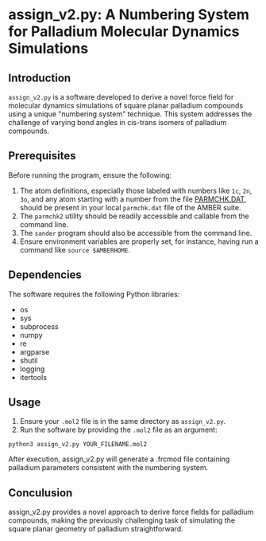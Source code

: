 # assign_v2.py: A Numbering System for Palladium Molecular Dynamics Simulations

## Introduction

`assign_v2.py` is a software developed to derive a novel force field for molecular dynamics simulations of square planar palladium compounds using a unique "numbering system" technique. This system addresses the challenge of varying bond angles in cis-trans isomers of palladium compounds.

## Prerequisites

Before running the program, ensure the following:

1. The atom definitions, especially those labeled with numbers like `1c`, `2n`, `3o`, and any atom starting with a number from the file [PARMCHK.DAT](https://github.com/bkurt00/palladiumFF2/blob/main/assign_v2/PARMCHK.DAT), should be present in your local `parmchk.dat` file of the AMBER suite.
2. The `parmchk2` utility should be readily accessible and callable from the command line.
3. The `sander` program should also be accessible from the command line.
4. Ensure environment variables are properly set, for instance, having run a command like `source $AMBERHOME`.

## Dependencies

The software requires the following Python libraries:

- os
- sys
- subprocess
- numpy
- re
- argparse
- shutil
- logging
- itertools

## Usage

1. Ensure your `.mol2` file is in the same directory as `assign_v2.py`.
2. Run the software by providing the `.mol2` file as an argument:

`python3 assign_v2.py YOUR_FILENAME.mol2`

After execution, assign_v2.py will generate a .frcmod file containing palladium parameters consistent with the numbering system.

## Conculusion
assign_v2.py provides a novel approach to derive force fields for palladium compounds, making the previously challenging task of simulating the square planar geometry of palladium straightforward.
